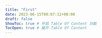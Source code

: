 ```yaml
---
title: "First"
date: 2023-06-15T08:07:12+08:00
draft: false
ShowToc: true # 开启 Table Of Content 功能
TocOpen: true # 展开 Table Of Content
---
```


